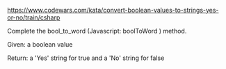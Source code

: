 https://www.codewars.com/kata/convert-boolean-values-to-strings-yes-or-no/train/csharp

Complete the bool_to_word (Javascript: boolToWord ) method.

Given: a boolean value

Return: a 'Yes' string for true and a 'No' string for false

